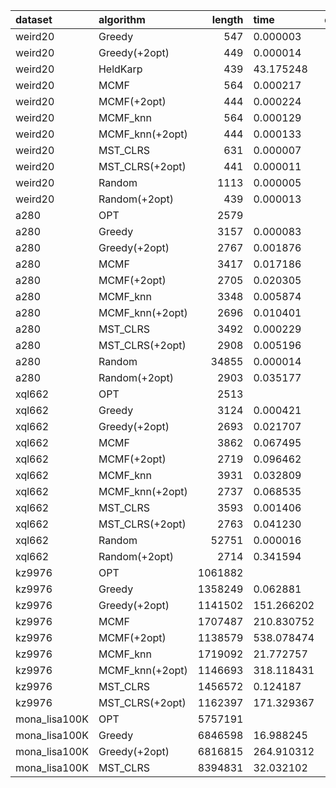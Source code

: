 | dataset       | algorithm       |   length | time       |   dimension |   2opt_iters |
|:--------------|:----------------|---------:|:-----------|------------:|-------------:|
| weird20       | Greedy          |      547 | 0.000003   |          20 |            0 |
| weird20       | Greedy(+2opt)   |      449 | 0.000014   |          20 |           15 |
| weird20       | HeldKarp        |      439 | 43.175248  |          20 |            0 |
| weird20       | MCMF            |      564 | 0.000217   |          20 |            0 |
| weird20       | MCMF(+2opt)     |      444 | 0.000224   |          20 |            0 |
| weird20       | MCMF_knn        |      564 | 0.000129   |          20 |            0 |
| weird20       | MCMF_knn(+2opt) |      444 | 0.000133   |          20 |            0 |
| weird20       | MST_CLRS        |      631 | 0.000007   |          20 |            0 |
| weird20       | MST_CLRS(+2opt) |      441 | 0.000011   |          20 |            0 |
| weird20       | Random          |     1113 | 0.000005   |          20 |            0 |
| weird20       | Random(+2opt)   |      439 | 0.000013   |          20 |            0 |
| a280          | OPT             |     2579 |            |         280 |            0 |
| a280          | Greedy          |     3157 | 0.000083   |         280 |            0 |
| a280          | Greedy(+2opt)   |     2767 | 0.001876   |         280 |           57 |
| a280          | MCMF            |     3417 | 0.017186   |         280 |            0 |
| a280          | MCMF(+2opt)     |     2705 | 0.020305   |         280 |            0 |
| a280          | MCMF_knn        |     3348 | 0.005874   |         280 |            0 |
| a280          | MCMF_knn(+2opt) |     2696 | 0.010401   |         280 |            0 |
| a280          | MST_CLRS        |     3492 | 0.000229   |         280 |            0 |
| a280          | MST_CLRS(+2opt) |     2908 | 0.005196   |         280 |            0 |
| a280          | Random          |    34855 | 0.000014   |         280 |            0 |
| a280          | Random(+2opt)   |     2903 | 0.035177   |         280 |            0 |
| xql662        | OPT             |     2513 |            |         662 |            0 |
| xql662        | Greedy          |     3124 | 0.000421   |         662 |            0 |
| xql662        | Greedy(+2opt)   |     2693 | 0.021707   |         662 |          116 |
| xql662        | MCMF            |     3862 | 0.067495   |         662 |            0 |
| xql662        | MCMF(+2opt)     |     2719 | 0.096462   |         662 |            0 |
| xql662        | MCMF_knn        |     3931 | 0.032809   |         662 |            0 |
| xql662        | MCMF_knn(+2opt) |     2737 | 0.068535   |         662 |            0 |
| xql662        | MST_CLRS        |     3593 | 0.001406   |         662 |            0 |
| xql662        | MST_CLRS(+2opt) |     2763 | 0.041230   |         662 |            0 |
| xql662        | Random          |    52751 | 0.000016   |         662 |            0 |
| xql662        | Random(+2opt)   |     2714 | 0.341594   |         662 |            0 |
| kz9976        | OPT             |  1061882 |            |        9976 |            0 |
| kz9976        | Greedy          |  1358249 | 0.062881   |        9976 |            0 |
| kz9976        | Greedy(+2opt)   |  1141502 | 151.266202 |        9976 |         3340 |
| kz9976        | MCMF            |  1707487 | 210.830752 |        9976 |            0 |
| kz9976        | MCMF(+2opt)     |  1138579 | 538.078474 |        9976 |            0 |
| kz9976        | MCMF_knn        |  1719092 | 21.772757  |        9976 |            0 |
| kz9976        | MCMF_knn(+2opt) |  1146693 | 318.118431 |        9976 |            0 |
| kz9976        | MST_CLRS        |  1456572 | 0.124187   |        9976 |            0 |
| kz9976        | MST_CLRS(+2opt) |  1162397 | 171.329367 |        9976 |            0 |
| mona_lisa100K | OPT             |  5757191 |            |      100000 |            0 |
| mona_lisa100K | Greedy          |  6846598 | 16.988245  |      100000 |            0 |
| mona_lisa100K | Greedy(+2opt)   |  6816815 | 264.910312 |      100000 |            0 |
| mona_lisa100K | MST_CLRS        |  8394831 | 32.032102  |      100000 |            0 |